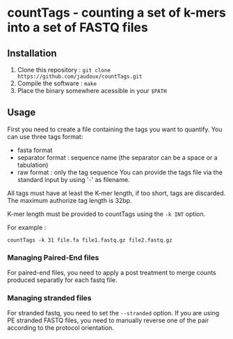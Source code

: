 # countTags - counting a set of k-mers into a set of FASTQ files

## Installation

1. Clone this repository : `git clone https://github.com/jaudoux/countTags.git`
2. Compile the software : `make`
3. Place the binary somewhere acessible in your `$PATH`

## Usage

First you need to create a file containing the tags you want to quantify.
You can use three tags format:
 * fasta format
 * separator format : sequence name (the separator can be a space or a tabulation)
 * raw format : only the tag sequence
You can provide the tags file via the standard input by using '-' as filename.

All tags must have at least the K-mer length, if too short, tags are discarded.
The maximum authorize tag length is 32bp.

K-mer length must be provided to countTags using the `-k INT` option.

For example :

`countTags -k 31 file.fa file1.fastq.gz file2.fastq.gz`

### Managing Paired-End files

For paired-end files, you need to apply a post treatment to merge counts
produced separatly for each fastq file.

### Managing stranded files

For stranded fastq, you need to set the `--stranded` option. If you are using PE
stranded FASTQ files, you need to manually reverse one of the pair according to
the protocol orientation.
